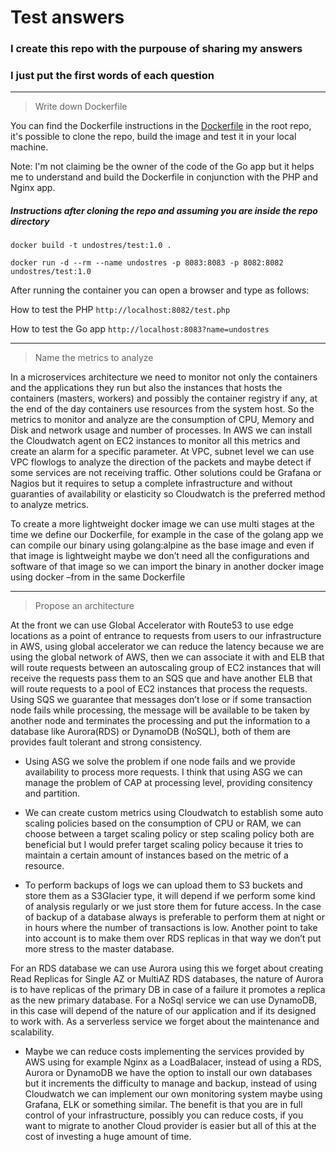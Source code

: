 # Test answers

### I create this repo with the purpouse of sharing my answers
### I just put the first words of each question
*********
>Write down Dockerfile

You can find the Dockerfile instructions in the [Dockerfile](https://github.com/h3mx/undostres/blob/master/Dockerfile) in the root repo,
it's possible to clone the repo, build the image and test it in your local
machine.

Note: I'm not claiming be the owner of the code of the Go app but it helps me
to understand and build the Dockerfile in conjunction with the PHP and Nginx app.

##### Instructions after cloning the repo and assuming you are inside the repo directory
`docker build -t undostres/test:1.0 .`

`docker run -d --rm --name undostres -p 8083:8083 -p 8082:8082 undostres/test:1.0`

After running the container you can open a browser and type as follows:

How to test the PHP
`http://localhost:8082/test.php`

How to test the Go app
`http://localhost:8083?name=undostres`
********
>Name the metrics to analyze

In a microservices architecture we need to monitor not only the containers and the applications they run but also the instances that hosts the containers (masters, workers) and possibly the container registry if any, at the end of the day containers use resources from the system host. So the metrics to monitor and analyze are the consumption of CPU, Memory and Disk and network usage and number of processes.
In AWS we can install the Cloudwatch agent on EC2 instances to monitor all this metrics and create an alarm for a specific parameter.
At VPC, subnet level we can use VPC flowlogs to analyze the direction of the packets and maybe detect if some services are not receiving traffic.
Other solutions could be Grafana or Nagios but it requires to setup a complete infrastructure and without guaranties of availability or elasticity so Cloudwatch is the preferred method to analyze metrics.

To create a more lightweight docker image we can use multi stages at the time we define our Dockerfile, for example in the case of the golang app we can compile our binary using golang:alpine as the base image and even if that image is lightweight maybe we don’t need all the configurations and software of that image so we can import the binary in another docker image using docker –from in the same Dockerfile

*********
>Propose an architecture

At the front we can use Global Accelerator with Route53 to use edge locations as a point of entrance to requests from users to our infrastructure in AWS, using global accelerator we can reduce the latency because we are using the global network of AWS, then we can associate it with and ELB that will route requests between an autoscaling group of EC2 instances that will receive the requests pass them to an SQS que and have another ELB that will route requests to a pool of EC2 instances that process the requests. 
Using SQS we guarantee that messages don’t lose or if some transaction node fails while processing, the message will be available to be taken by another node and terminates the processing and put the information to a database like Aurora(RDS) or DynamoDB (NoSQL), both of them are provides fault tolerant and strong consistency.

- Using ASG we solve the problem if one node fails and we provide availability to process more requests. I think that using ASG we can manage the problem of CAP at processing level, providing consitency and partition.

- We can create custom metrics using Cloudwatch to establish some auto scaling policies based on the consumption of CPU or RAM, we can choose between a target scaling policy or step scaling policy both are beneficial but I would prefer target scaling policy because it tries to maintain a certain amount of instances based on the metric of a resource. 

- To perform backups of logs we can upload them to S3 buckets and store them as a S3Glacier type, it will depend if we perform some kind of analysis regularly or we just store them for future access. In the case of backup of a database always is preferable to perform them at night or in hours where the number of transactions is low. Another point to take into account is to make them over RDS replicas in that way we don’t put more stress to the master database. 

For an RDS database we can use Aurora using this we forget about creating Read Replicas for Single AZ or MultiAZ RDS databases, the nature of Aurora is to have replicas of the primary DB in case of a failure it promotes a replica as the new primary database.
For a NoSql service we can use DynamoDB, in this case will depend of the nature of our application and if its designed to work with. As a serverless service we forget about the maintenance and scalability.

- Maybe we can reduce costs implementing the services provided by AWS using for example Nginx as a LoadBalacer,
instead of using a RDS, Aurora or DynamoDB we have the option to install our own databases but it increments the
difficulty to manage and backup, instead of using Cloudwatch we can implement our own monitoring system maybe 
using Grafana, ELK or something similar.
The benefit is that you are in full control of your infrastructure, possibly you can reduce costs, if you want
to migrate to another Cloud provider is easier but all of this at the cost of investing a huge amount of time.
